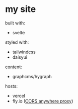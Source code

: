 # my site
built with:
- svelte  
  
styled with:
- tailwindcss
- daisyui

content:
- graphcms/hygraph

hosts:
- vercel
- fly.io ([CORS anywhere proxy](https://github.com/Rob--W/cors-anywhere/))